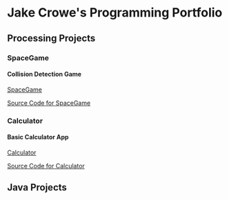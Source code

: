 # Jake Crowe's Programming Portfolio

## __Processing Projects__

### SpaceGame

#### **Collision Detection Game**

[SpaceGame](https://github.com/jakecrowe/programming-1/blob/gh-pages/images/spacegame.png)

[Source Code for SpaceGame](https://github.com/jakecrowe/programming-1/blob/gh-pages/src/SpaceGame.zip)

### Calculator

#### **Basic Calculator App**

[Calculator](https://github.com/jakecrowe/programming-1/blob/gh-pages/images/Calculator.png)

[Source Code for Calculator](https://github.com/jakecrowe/programming-1/blob/gh-pages/src/Calculator.zip)

## __Java Projects__
